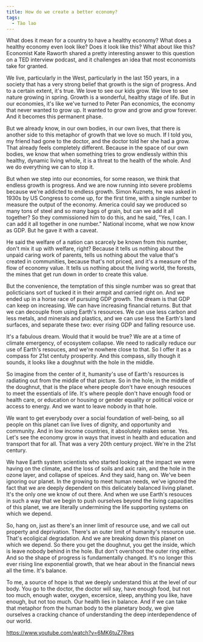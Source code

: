 ```yaml
---
title: How do we create a better economy?
tags:
  - Tào lao
---
```


What does it mean for a country to have a healthy economy? What does a healthy economy even look like? Does it look like this? What about like this? Economist Kate Raworth shared a pretty interesting answer to this question on a TED interview podcast, and it challenges an idea that most economists take for granted.

We live, particularly in the West, particularly in the last 150 years, in a society that has a very strong belief that growth is the sign of progress. And to a certain extent, it's true. We love to see our kids grow. We love to see nature growing in spring. Growth is a wonderful, healthy stage of life. But in our economies, it's like we've turned to Peter Pan economics, the economy that never wanted to grow up. It wanted to grow and grow and grow forever. And it becomes this permanent phase.

But we already know, in our own bodies, in our own lives, that there is another side to this metaphor of growth that we love so much. If I told you, my friend had gone to the doctor, and the doctor told her she had a grow. That already feels completely different. Because in the space of our own bodies, we know that when something tries to grow endlessly within this healthy, dynamic living whole, it is a threat to the health of the whole. And we do everything we can to stop it.

But when we step into our economies, for some reason, we think that endless growth is progress. And we are now running into severe problems because we're addicted to endless growth. Simon Kuznets, he was asked in 1930s by US Congress to come up, for the first time, with a single number to measure the output of the economy. America could say we produced so many tons of steel and so many bags of grain, but can we add it all together? So they commissioned him to do this, and he said, "Yes, I can. I can add it all together in one number." National income, what we now know as GDP. But he gave it with a caveat.

He said the welfare of a nation can scarcely be known from this number, don't mix it up with welfare, right? Because it tells us nothing about the unpaid caring work of parents, tells us nothing about the value that's created in communities, because that's not priced, and it's a measure of the flow of economy value. It tells us nothing about the living world, the forests, the mines that get run down in order to create this value.

But the convenience, the temptation of this single number was so great that policticians sort of tucked it in their armpit and carried right on. And we ended up in a horse race of pursuing GDP growth. The dream is that GDP can keep on increasing. We can have increasing financial returns. But that we can decouple from using Earth's resources. We can use less carbon and less metals, and minerals and plastics, and we can use less the Earth's land surfaces, and separate these two: ever rising GDP and falling resource use.

It's a fabulous dream. Would that it would be true? We are at a time of climate emergency, of ecosystem collapse. We need to radically reduce our use of Earth's resouces, and we're nowhere close to that. So I offer it as a compass for 21st centuty prosperity. And this compass, silly though it sounds, it looks like a doughnut with the hole in the middle.

So imagine from the center of it, humanity's use of Earth's resources is radiating out from the middle of that picture. So in the hole, in the middle of the doughnut, that is the place where people don't have enough resouces to meet the essentials of life. It's where people don't have enough food or health care, or education or housing or gender equality or political voice or access to energy. And we want to leave nobody in that hole.

We want to get everybody over a social foundation of well-being, so all people on this planet can live lives of dignity, and opportunity and community. And in low income countries, it absolutely makes sense. Yes. Let's see the economy grow in ways that invest in health and education and transport that for all. That was a very 20th century project. We're in the 21st century.

We have Earth system scientists who started looking at the impact we were having on the climate, and the loss of soils and axic rain, and the hole in the ozone layer, and collapse of speices. And they said, hang on. We've been ignoring our planet. In the growing to meet human needs, we've ignored the fact that we are deeply dependent on this delicately balanced living planet. It's the only one we know of out there. And when we use Earth's resouces in such a way that we begin to push ourselves beyond the living capacities of this planet, we are literally undermining the life supporting systems on which we depend.

So, hang on, just as there's an inner limit of resource use, and we call out property and deprivation. There's an outer limit of humanity's resource use. That's ecoligical degradation. And we are breaking down this planet on which we depend. So there you get the doughnut, you get the inside, which is leave nobody behind in the hole. But don't overshoot the outer ring either. And so the shape of progress is fundamentally changed. It's no longer this ever rising line exponential growth, that we hear about in the financial news all the time. It's balance.

To me, a source of hope is that we deeply understand this at the level of our body. You go to the doctor, the doctor will say, have enough food, but not too much, enough water, oxygen, excersice, sleep, anything you like, have enough, but not too much. Our health lies in balance. And if we can take that metaphor from the human body to the planetary body, we give ourselves a cracking chance of understanding the deep interdependence of our world.

https://www.youtube.com/watch?v=6MK6tuZ7Rws
